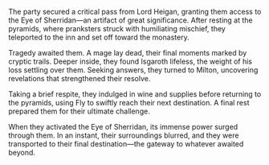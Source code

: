 <p>The party secured a critical pass from Lord Heigan, granting them access to the Eye of Sherridan—an artifact of great significance. After resting at the pyramids, where pranksters struck with humiliating mischief, they teleported to the inn and set off toward the monastery.</p>

<p>Tragedy awaited them. A mage lay dead, their final moments marked by cryptic trails. Deeper inside, they found Isgaroth lifeless, the weight of his loss settling over them. Seeking answers, they turned to Milton, uncovering revelations that strengthened their resolve.</p>

<p>Taking a brief respite, they indulged in wine and supplies before returning to the pyramids, using Fly to swiftly reach their next destination. A final rest prepared them for their ultimate challenge.</p>

<p>When they activated the Eye of Sherridan, its immense power surged through them. In an instant, their surroundings blurred, and they were transported to their final destination—the gateway to whatever awaited beyond.</p>
